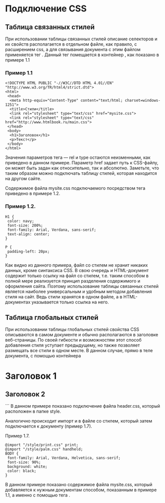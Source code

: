 # Подключение CSS 

## Таблица связанных стилей

При использовании таблицы связанных стилей описание селекторов и их свойств располагается в отдельном файле, как правило, с расширением css, а для связывания документа с этим файлом применяется тег <LINK>. Данный тег помещается в контейнер <HEAD>, как показано в примере 1.1

### Пример 1.1
```
<!DOCTYPE HTML PUBLIC "-//W3C//DTD HTML 4.01//EN" "http://www.w3.org/TR/html4/strict.dtd">
<html>
 <head>
  <meta http-equiv="Content-Type" content="text/html; charset=windows-1251">
  <title>Стили</title>
  <link rel="stylesheet" type="text/css" href="mysite.css">
  <link rel="stylesheet" type="text/css" href="http://www.htmlbook.ru/main.css">
 </head>
 <body>
  <h1>Заголовок</h1>
  <p>Текст</p>
 </body>
</html>
```
Значения параметров тега <LINK> — rel и type остаются неизменными, как приведено в данном примере. Параметр href задает путь к CSS-файлу, он может быть задан как относительно, так и абсолютно. Заметьте, что таким образом можно подключать таблицу стилей, которая находится на другом сайте.

Содержимое файла mysite.css подключаемого посредством тега <LINK> приведено в примере 1.2.

### Пример 1.2.
```
H1 {
 color: navy;
 font-size: 200%;
 font-family: Arial, Verdana, sans-serif;
 text-align: center;
}

P {
 padding-left: 20px;
}
```

Как видно из данного примера, файл со стилем не хранит никаких данных, кроме синтаксиса CSS. В свою очередь и HTML-документ содержит только ссылку на файл со стилем, т.е. таким способом в полной мере реализуется принцип разделения содержимого и оформления сайта. Поэтому использование таблицы связанных стилей является наиболее универсальным и удобным методом добавления стиля на сайт. Ведь стили хранятся в одном файле, а в HTML-документах указывается только ссылка на него.


## Таблица глобальных стилей
При использовании таблицы глобальных стилей свойства CSS описываются в самом документе и обычно располагаются в заголовке веб-страницы. По своей гибкости и возможностям этот способ добавления стиля уступает предыдущему, но также позволяет размещать все стили в одном месте. В данном случае, прямо в теле документа, с помощью контейнера <STYLE>, как показано в примере 1.3.

### Пример 1.3.
```
<!DOCTYPE HTML PUBLIC "-//W3C//DTD HTML 4.01//EN" "http://www.w3.org/TR/html4/strict.dtd">
<html>
 <head>
  <meta http-equiv="Content-Type" content="text/html; charset=windows-1251">
  <title>Глобальные стили</title>
  <style type="text/css">
   H1 { 
    font-size: 120%; 
    font-family: Verdana, Arial, Helvetica, sans-serif; 
    color: #336;
   }
  </style>
 </head>
 <body>
  <h1>Hello, world!</h1>
 </body>
</html>
```
В данном примере определен стиль тега <H1>, который затем можно повсеместно использовать на данной веб-странице.

```
  Замечание
Таблица глобальных стилей может размещаться не только внутри контейнера <HEAD>, но также в любом месте кода HTML-документа.
```

### Внутренние стили
Внутренний стиль является по существу расширением для одиночного тега используемого на веб-странице. Для определения стиля используется параметр тега style, а его атрибуты указываются с помощью языка таблицы стилей (пример 1.4).

Пример 1.4.
```
<!DOCTYPE HTML PUBLIC "-//W3C//DTD HTML 4.01//EN" "http://www.w3.org/TR/html4/strict.dtd">
<html>
 <head>
  <meta http-equiv="Content-Type" content="text/html; charset=windows-1251">
  <title>Внутренние стили</title>
 </head>
 <body>
  <h1 style="font-size: 120%; font-family: Verdana, Arial, Helvetica, sans-serif; 
  color: #336">Заголовок</h1>
 </body>
</html>
```
В данном примере стиль тега <H1> задается с помощью параметра style, в котором через точку с запятой перечисляются стилевые атрибуты.

```
  Замечание
Внутренние стили рекомендуется применять на сайте ограниченно или вообще отказаться от их использования. Дело в том, что добавление таких стилей увеличивает общий объем файлов, что ведет к повышению времени их загрузки в браузере, и усложняет редактирование документов для разработчиков.
```

Все описанные методы использования CSS могут применяться как самостоятельно, так и в сочетании друг с другом. В этом случае необходимо помнить об их иерархии. Первым всегда применяется внутренний стиль, затем таблица глобальных стилей и в последнюю очередь таблица связанных стилей. В примере 1.5 применяется сразу два метода добавления таблиц стилей в документ.

Пример 1.5.
```
<!DOCTYPE HTML PUBLIC "-//W3C//DTD HTML 4.01//EN" "http://www.w3.org/TR/html4/strict.dtd">
<html>
 <head>
  <meta http-equiv="Content-Type" content="text/html; charset=windows-1251">
  <title>Подключение стиля</title>
  <style type="text/css">
   H1 { font-size: 120%; font-family: Arial, Helvetica, sans-serif; color: green; }
  </style>
 </head>
 <body>
  <h1 style="font-size: 36px; font-family: Times, serif; color: red">Заголовок 
  1</h1>
  <h1>Заголовок 2</h1>
 </body>
</html>
```
В данном примере первый заголовок задается красным цветом размером 36 пикселов с помощью внутреннего стиля, а следующий — зеленым цветом через таблицу глобальных стилей.

## Импорт CSS
В текущую стилевую таблицу можно импортировать содержимое CSS-файла с помощью команды @import. Этот метод допускается использовать совместно с таблицей связанных или глобальных стилей, но никак не со встроенными стилями. Общий синтаксис следующий.

```
@import url("имя файла") типы носителей;
@import "имя файла" типы носителей;
```
После ключевого слова @import указывается путь к стилевому файлу одним из двух приведенных способов — с помощью директивы url или без нее. В примере 1.6 показано, как можно импортировать стиль из внешнего файла в таблицу глобальных стилей.

Пример 1.6.
<!DOCTYPE HTML PUBLIC "-//W3C//DTD HTML 4.01//EN" "http://www.w3.org/TR/html4/strict.dtd">
<html>
 <head>
  <meta http-equiv="Content-Type" content="text/html; charset=windows-1251">
  <title>Импорт</title>
  <style type="text/css">
   @import url("/style/header.css");
    H1 { font-size: 120%; font-family: Arial, Helvetica, sans-serif; color: green; 
   }
  </style>
 </head> 
 <body>
  <h1>Заголовок 1</h1>
  <h2>Заголовок 2</h2>
 </body>
</html>
```
В данном примере показано подключение файла header.css, который расположен в папке style.

Аналогично происходит импорт и в файле со стилем, который затем подключается к документу (пример 1.7).

Пример 1.7.
```
@import "/style/print.css" print;
@import "/style/palm.css" handheld; 
BODY {
 font-family: Arial, Verdana, Helvetica, sans-serif;
 font-size: 90%;
 background: white;
 color: black;
}
```
В данном примере показано содержимое файла mysite.css, который добавляется к нужным документам способом, показанным в примере 1.1, а именно с помощью тега <LINK>.



